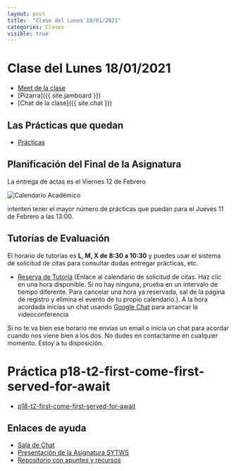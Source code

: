 ```yaml
---
layout: post
title:  "Clase del Lunes 18/01/2021"
categories: Clases
visible: true
---
```


# Clase del Lunes 18/01/2021

* [Meet de la clase]({{site.meet}})
* [Pizarra]({{ site.jamboard }})
* [Chat de la clase]({{ site.chat }})


## Las Prácticas que quedan

* [Prácticas]({{site.baseurl}}/practicas)

## Planificación del Final de la Asignatura

 La entrega de actas es el Viernes 12 de Febrero

![Calendario Académico](https://www.ull.es/estudios-docencia/wp-content/uploads/sites/7/2020/07/calendarios-2020-21.jpg) 

intenten tener el mayor número de prácticas que puedan para el Jueves 11 de Febrero a las 13:00. 

## Tutorías de Evaluación

El horario de tutorías es **L, M, X de 8:30 a 10:30** y puedes usar el sistema de solicitud de citas para consultar dudas entregar prácticas, etc.

* <a href="https://calendar.google.com/calendar/u/0/selfsched?sstoken=UUd1YlJSLURtcE5JfGRlZmF1bHR8ZmNiMWNmMTE4MjNjNzk1MWQwZGQyYTI4ZjZjYjZjY2E" target="_blank">Reserva de Tutoría</a>  (Enlace al calendario de solicitud de citas. Haz clic en una hora disponible. Si no hay ninguna, prueba en un intervalo de tiempo diferente. Para cancelar una hora ya reservada, sal de la página de registro y elimina el evento de tu propio calendario.).
A la hora acordada inicias un chat usando <a href="https://chat.google.com" target="_blank">Google Chat</a> para arrancar la videoconferencia

Si no te va bien ese horario me envías un email o inicia un chat para acordar cuando nos viene bien a los dos. No dudes en contactarme en cualquier momento. Estoy a tu disposición.

# Práctica p18-t2-first-come-first-served-for-await

* [p18-t2-first-come-first-served-for-await]({{site.baseurl}}/practicas/p18-t2-first-come-first-served-for-await.html)

## Enlaces de ayuda

* [Sala de Chat](https://chat.google.com/u/1/room/AAAAp18fCE8)
* [Presentación de la Asignatura SYTWS]({{site.baseurl}}/tema0-presentacion/)
* [Repositorio con apuntes y recursos]({{site.books_shared}})   

